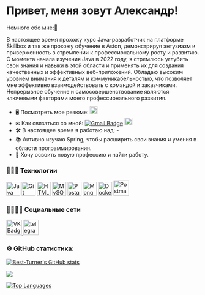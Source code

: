 Привет, меня зовут Александр!
==========================
Немного обо мне:📜

В настоящее время прохожу курс Java-разработчик на платформе Skillbox и так же прохожу обучение в Aston, демонстрируя
энтузиазм и приверженность в стремлении к профессиональному росту и развитию. С момента начала изучения Java в 2022
году, я стремлюсь углубить свои знания и навыки в этой области и применять их для создания качественных и эффективных
веб-приложений. Обладаю высоким уровнем внимания к деталям и коммуникабельностью, что позволяет мне эффективно
взаимодействовать с командой и заказчиками. Непрерывное обучение и самосовершенствование являются ключевыми факторами
моего профессионального развития.

* 🖥️ Посмотреть мое резюме: <a href="http://hh.ru/resume/c3fce0fbff048cfee90039ed1f316269796f6d" target="_blank">
  <img src="https://upload.wikimedia.org/wikipedia/commons/7/79/HeadHunter_logo.png" alt="Telegram" style="width: 20px; height: 20px;">
  </a>
* ✉ Как связаться со
  мной:   <a href="mailto:alexandr_trofimov91@mail.ru"><img src="https://camo.githubusercontent.com/1b7b07ac4213547972bdc77e9dc2a3c4b89e52a1c87352274d437e48dedb308b/68747470733a2f2f696d672e736869656c64732e696f2f62616467652f2d476d61696c2d7265643f7374796c653d666c6174266c6f676f3d476d61696c266c6f676f436f6c6f723d7768697465" alt="Gmail Badge" data-canonical-src="https://img.shields.io/badge/-Gmail-red?style=flat&amp;logo=Gmail&amp;logoColor=white" style="max-width: 100%;"></a>
  <a href="https://t.me/AleksandrTr" target="_blank"><img src="https://cdn-icons-png.freepik.com/256/10975/10975960.png?ga=GA1.1.1683989964.1707595840&semt=ais" alt="Telegram" style="width: 20px; height: 20px;"></a>
* 🛠 В настоящее время я работаю над: -
* 📚 Активно изучаю Spring, чтобы расширить свои знания и умения в области программирования.
* 🎯 Хочу освоить новую профессию и найти работу.

### 👨🏽‍💻 Технологии

<p align="left">
<a href="https://www.oracle.com/java/" target="_blank" rel="noreferrer"><img src="https://raw.githubusercontent.com/danielcranney/readme-generator/main/public/icons/skills/java-colored.svg" width="36" height="36" alt="Java" /></a>
<a href="https://git-scm.com/" target="_blank" rel="noreferrer"><img src="https://raw.githubusercontent.com/danielcranney/readme-generator/main/public/icons/skills/git-colored.svg" width="36" height="36" alt="Git" /></a>
<a href="https://developer.mozilla.org/en-US/docs/Glossary/HTML5" target="_blank" rel="noreferrer"><img src="https://raw.githubusercontent.com/danielcranney/readme-generator/main/public/icons/skills/html5-colored.svg" width="36" height="36" alt="HTML5" /></a>
<a href="https://www.mysql.com/" target="_blank" rel="noreferrer"><img src="https://raw.githubusercontent.com/danielcranney/readme-generator/main/public/icons/skills/mysql-colored.svg" width="36" height="36" alt="MySQL" /></a>
<a href="https://www.postgresql.org/" target="_blank" rel="noreferrer"><img src="https://raw.githubusercontent.com/danielcranney/readme-generator/main/public/icons/skills/postgresql-colored.svg" width="36" height="36" alt="PostgreSQL" /></a>
<a href="https://www.mongodb.com/" target="_blank" rel="noreferrer"><img src="https://raw.githubusercontent.com/danielcranney/readme-generator/main/public/icons/skills/mongodb-colored.svg" width="36" height="36" alt="MongoDB" /></a>
<a href="https://www.docker.com/" target="_blank" rel="noreferrer"><img src="https://raw.githubusercontent.com/danielcranney/readme-generator/main/public/icons/skills/docker-colored.svg" width="36" height="36" alt="Docker" /></a>
<a href="https://www.postman.com/" target="_blank" rel="noreferrer"><img src="https://www.vectorlogo.zone/logos/getpostman/getpostman-icon.svg" title="Postman"  alt="Postman" width="40" height="40" /></a>
</p>

### 👨‍👨‍👦‍👦 Социальные сети

 <a href="https://vk.com/avtoritet2" rel="nofollow">
      <img src="https://camo.githubusercontent.com/00c90af3e47852007e89e41dc29ab2f432d03cfb239ab27caefa80d6367d2756/68747470733a2f2f63646e2d69636f6e732d706e672e666c617469636f6e2e636f6d2f3531322f3134352f3134353831332e706e67" width="40" height="40" alt="VK Badge" data-canonical-src="https://cdn-icons-png.flaticon.com/512/145/145813.png" style="max-width: 100%;">
    </a>
<a href="https://t.me/AleksandrTr" rel="nofollow">
      <img src="https://camo.githubusercontent.com/6badd5effe52bef2c64557fa8883104fd1fd80065c2feda39fd2b9ac4a858bae/68747470733a2f2f63646e2d69636f6e732d706e672e666c617469636f6e2e636f6d2f3531322f323131312f323131313634362e706e67" width="40" height="40" alt="telegram group" data-canonical-src="https://cdn-icons-png.flaticon.com/512/2111/2111646.png" style="max-width: 100%;">
    </a>

### ⚙️ GitHub статистика:

<a href="http://www.github.com/Best-Turner"><img src="https://github-readme-stats.vercel.app/api?username=Best-Turner&show_icons=true&hide=stars,&count_private=true&title_color=facc15&text_color=f97316&icon_color=facc15&bg_color=171717&hide_border=true&show_icons=true" alt="Best-Turner's GitHub stats" /></a>

<a href="http://www.github.com/Best-Turner"><img src="https://github-readme-streak-stats.herokuapp.com/?user=Best-Turner&stroke=f97316&background=171717&ring=facc15&fire=facc15&currStreakNum=f97316&currStreakLabel=facc15&sideNums=f97316&sideLabels=f97316&dates=f97316&hide_border=true" /></a>

<a href="https://github.com/Best-Turner" align="left"><img src="https://github-readme-stats.vercel.app/api/top-langs/?username=Best-Turner&langs_count=10&title_color=facc15&text_color=f97316&icon_color=facc15&bg_color=171717&hide_border=true&locale=en&custom_title=Top%20%Languages" alt="Top Languages" /></a>
